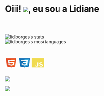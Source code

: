 ## <h1 align="left">Oiii! <img src="https://raw.githubusercontent.com/kaueMarques/kaueMarques/master/hi.gif" height="30px">, eu sou a Lidiane</h1>
<br><br>


<p align="left">
<img width="500em" src="https://github-readme-stats.vercel.app/api?username=lidiborges&show_icons=true&theme=radical" alt="lidiborges's stats"/><br>
<img width="550em" src="https://github-readme-stats.vercel.app/api/top-langs/?username=lidiborges&layout=compact&theme=radical" alt="lidiborges's most languages"/>
</p>

## 
<div style="display: inline_block"><br>
  <img align="center" alt="Lidi-HTML" height="30" width="40" src="https://raw.githubusercontent.com/devicons/devicon/master/icons/html5/html5-original.svg">
    <img align="center" alt="Lidi-CSS" height="30" width="40" src="https://raw.githubusercontent.com/devicons/devicon/master/icons/css3/css3-original.svg">
 <img align="center" alt="Rafa-Js" height="30" width="40" src="https://raw.githubusercontent.com/devicons/devicon/master/icons/javascript/javascript-plain.svg">
 
 ##
 <a href="https://instagram.com/lydborges" target="_blank"><img src="https://img.shields.io/badge/-Instagram-%23E4405F?style=for-the-badge&logo=instagram&logoColor=white" target="_blank"></a>

 <a href="https://www.linkedin.com/in/lidiane-borges/" target="_blank"><img src="https://img.shields.io/badge/-LinkedIn-%230077B5?style=for-the-badge&logo=linkedin&logoColor=white" target="_blank"></a>
 









